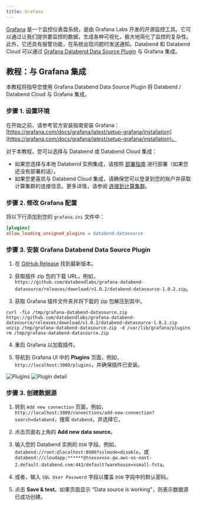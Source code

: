 ```yaml
---
title: Grafana
---
```


[Grafana](https://grafana.com/) 是一个监控仪表盘系统，是由 Grafana Labs 开发的开源监控工具。它可以通过让我们提供要监控的数据，生成各种可视化，极大地简化了监控的复杂性。此外，它还具有报警功能，在系统出现问题时发送通知。Databend 和 Databend Cloud 可以通过 [Grafana Databend Data Source Plugin](https://github.com/databendlabs/grafana-databend-datasource) 与 Grafana 集成。

## 教程：与 Grafana 集成

本教程将指导您使用 Grafana Databend Data Source Plugin 将 Databend / Databend Cloud 与 Grafana 集成。

### 步骤 1. 设置环境

在开始之前，请参考官方安装指南安装 Grafana：[https://grafana.com/docs/grafana/latest/setup-grafana/installation](https://grafana.com/docs/grafana/latest/setup-grafana/installation)。

对于本教程，您可以选择与 Databend 或 Databend Cloud 集成：

- 如果您选择与本地 Databend 实例集成，请按照 [部署指南](/guides/deploy) 进行部署（如果您还没有部署的话）。
- 如果您更喜欢与 Databend Cloud 集成，请确保您可以登录到您的账户并获取计算集群的连接信息。更多详情，请参阅 [连接到计算集群](/guides/cloud/using-databend-cloud/warehouses#connecting)。

### 步骤 2. 修改 Grafana 配置

将以下行添加到您的 `grafana.ini` 文件中：

```ini
[plugins]
allow_loading_unsigned_plugins = databend-datasource
```

### 步骤 3. 安装 Grafana Databend Data Source Plugin

1. 在 [GitHub Release](https://github.com/databendlabs/grafana-databend-datasource/releases) 找到最新版本。

2. 获取插件 zip 包的下载 URL，例如，`https://github.com/databendlabs/grafana-databend-datasource/releases/download/v1.0.2/databend-datasource-1.0.2.zip`。

3. 获取 Grafana 插件文件夹并将下载的 zip 包解压到其中。

```shell
curl -fLo /tmp/grafana-databend-datasource.zip https://github.com/databendlabs/grafana-databend-datasource/releases/download/v1.0.2/databend-datasource-1.0.2.zip
unzip /tmp/grafana-databend-datasource.zip -d /var/lib/grafana/plugins
rm /tmp/grafana-databend-datasource.zip
```

4. 重启 Grafana 以加载插件。

5. 导航到 Grafana UI 中的 **Plugins** 页面，例如，`http://localhost:3000/plugins`，并确保插件已安装。

![Plugins](/img/integration/grafana-plugins.png)
![Plugin detail](/img/integration/grafana-plugin-detail.png)

### 步骤 3. 创建数据源

1. 转到 `Add new connection` 页面，例如，`http://localhost:3000/connections/add-new-connection?search=databend`，搜索 `databend`，并选择它。

2. 点击页面右上角的 **Add new data source**。

3. 输入您的 Databend 实例的 `DSN` 字段。例如，`databend://root:@localhost:8000?sslmode=disable`，或 `databend://cloudapp:******@tnxxxxxxx.gw.aws-us-east-2.default.databend.com:443/default?warehouse=xsmall-fsta`。

4. 或者，输入 `SQL User Password` 字段以覆盖 `DSN` 字段中的默认密码。

5. 点击 **Save & test**。如果页面显示 "Data source is working"，则表示数据源已成功创建。
